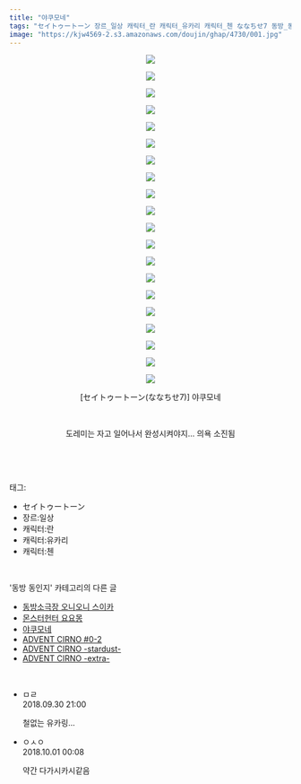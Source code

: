 ```yaml
---
title: "야쿠모네"
tags: "セイトゥートーン 장르_일상 캐릭터_란 캐릭터_유카리 캐릭터_첸 ななちせ7 동방_동인지"
image: "https://kjw4569-2.s3.amazonaws.com/doujin/ghap/4730/001.jpg"
---
```

<div class="article">
<p style="text-align: center; clear: none; float: none;"><img src="{{ site.imgserver9 }}/ghap/4730/001.jpg"/></p>
<p style="text-align: center; clear: none; float: none;"><img src="{{ site.imgserver9 }}/ghap/4730/002.jpg"/></p>
<p style="text-align: center; clear: none; float: none;"><img src="{{ site.imgserver9 }}/ghap/4730/003.jpg"/></p>
<p style="text-align: center; clear: none; float: none;"><img src="{{ site.imgserver9 }}/ghap/4730/004.jpg"/></p>
<p style="text-align: center; clear: none; float: none;"><img src="{{ site.imgserver9 }}/ghap/4730/005.jpg"/></p>
<p style="text-align: center; clear: none; float: none;"><img src="{{ site.imgserver9 }}/ghap/4730/006.jpg"/></p>
<p style="text-align: center; clear: none; float: none;"><img src="{{ site.imgserver9 }}/ghap/4730/007.jpg"/></p>
<p style="text-align: center; clear: none; float: none;"><img src="{{ site.imgserver9 }}/ghap/4730/008.jpg"/></p>
<p style="text-align: center; clear: none; float: none;"><img src="{{ site.imgserver9 }}/ghap/4730/009.jpg"/></p>
<p style="text-align: center; clear: none; float: none;"><img src="{{ site.imgserver9 }}/ghap/4730/010.jpg"/></p>
<p style="text-align: center; clear: none; float: none;"><img src="{{ site.imgserver9 }}/ghap/4730/011.jpg"/></p>
<p style="text-align: center; clear: none; float: none;"><img src="{{ site.imgserver9 }}/ghap/4730/012.jpg"/></p>
<p style="text-align: center; clear: none; float: none;"><img src="{{ site.imgserver9 }}/ghap/4730/013.jpg"/></p>
<p style="text-align: center; clear: none; float: none;"><img src="{{ site.imgserver9 }}/ghap/4730/014.jpg"/></p>
<p style="text-align: center; clear: none; float: none;"><img src="{{ site.imgserver9 }}/ghap/4730/015.jpg"/></p>
<p style="text-align: center; clear: none; float: none;"><img src="{{ site.imgserver9 }}/ghap/4730/016.jpg"/></p>
<p style="text-align: center; clear: none; float: none;"><img src="{{ site.imgserver9 }}/ghap/4730/017.jpg"/></p>
<p style="text-align: center; clear: none; float: none;"><img src="{{ site.imgserver9 }}/ghap/4730/018.jpg"/></p>
<p style="text-align: center; clear: none; float: none;"><img src="{{ site.imgserver9 }}/ghap/4730/019.jpg"/></p>
<p style="text-align: center; clear: none; float: none;"><img src="{{ site.imgserver9 }}/ghap/4730/020.jpg"/></p>
<p style="text-align: center; clear: none; float: none;">[セイトゥートーン(ななちせ7)] 야쿠모네</p>
<p style="text-align: center; clear: none; float: none;"><br/></p>
<p style="text-align: center; clear: none; float: none;">도레미는 자고 일어나서 완성시켜야지... 의욕 소진됨</p>
<p><br/></p>
</div><br/>
<div class="tagTrail">
<p>태그: </p>
<ul>
<li>セイトゥートーン</li>
<li>장르:일상</li>
<li>캐릭터:란</li>
<li>캐릭터:유카리</li>
<li>캐릭터:첸</li>
</ul>
</div><br/>
<div class="another">
<p>'동방 동인지' 카테고리의 다른 글</p>
<ul>
<li><a href="/ghap_4748">동방소극장 오니오니 스이카</a></li>
<li><a href="/ghap_4740">몬스터헌터 요요몽</a></li>
<li><a href="/ghap_4730">야쿠모네</a></li>
<li><a href="/ghap_4718">ADVENT CIRNO #0-2</a></li>
<li><a href="/ghap_4717">ADVENT CIRNO -stardust-</a></li>
<li><a href="/ghap_4716">ADVENT CIRNO -extra-</a></li>
</ul>
</div><br/>
<div class="cb_module cb_fluid">
<div class="cb_wrt cb_profile">
<div class="comment">
<ul>
<li class="cb_thumb_off" id="comment15342397">
<div class="cb_comment_area">
<div class="cb_info_area">
<div class="cb_section">
<span class="cb_nick_name">ㅁㄹ</span>
</div>
<div class="cb_section">
<span class="cb_date">2018.09.30 21:00 </span>
</div>
</div>
<div class="cb_dsc_comment">
<p class="cb_dsc">
											철없는 유카링...
										</p>
</div>
</div></li>
<li class="cb_thumb_off" id="comment15342483">
<div class="cb_comment_area">
<div class="cb_info_area">
<div class="cb_section">
<span class="cb_nick_name">ㅇㅅㅇ</span>
</div>
<div class="cb_section">
<span class="cb_date">2018.10.01 00:08 </span>
</div>
</div>
<div class="cb_dsc_comment">
<p class="cb_dsc">
											약간 다가시카시같음
										</p>
</div>
</div></li>
</ul>
</div>
</div><!-- commentList close -->
</div><br/>
